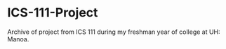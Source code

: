 # ICS-111-Project

Archive of project from ICS 111 during my freshman year of college at UH: Manoa.
